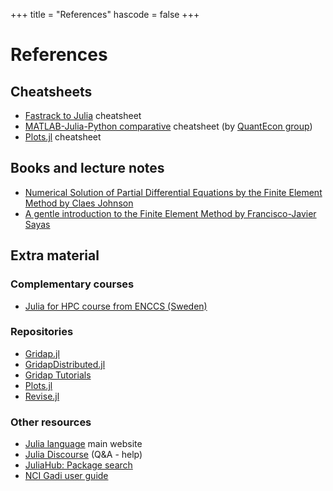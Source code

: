 +++
title = "References"
hascode = false
+++

# References

<!-- \toc -->

## Cheatsheets

- [Fastrack to Julia](https://juliadocs.github.io/Julia-Cheat-Sheet/) cheatsheet
- [MATLAB-Julia-Python comparative](https://cheatsheets.quantecon.org/) cheatsheet (by [QuantEcon group](https://quantecon.org/))
- [Plots.jl](https://github.com/sswatson/cheatsheets/blob/master/plotsjl-cheatsheet.pdf) cheatsheet

## Books and lecture notes

- [Numerical Solution of Partial Differential Equations by the Finite Element Method by Claes Johnson](https://www.amazon.com/Numerical-Solution-Differential-Equations-Mathematics/dp/048646900X)
- [A gentle introduction to the Finite Element Method by Francisco-Javier Sayas](https://team-pancho.github.io/documents/anIntro2FEM_2015.pdf)

## Extra material 

### Complementary courses 

- [Julia for HPC course from ENCCS (Sweden)](https://enccs.github.io/julia-for-hpc/)

### Repositories

- [Gridap.jl](https://github.com/gridap/Gridap.jl)
- [GridapDistributed.jl](https://github.com/gridap/GridapDistributed.jl)
- [Gridap Tutorials](https://github.com/gridap/Tutorials)
- [Plots.jl](https://github.com/JuliaPlots/Plots.jl)
- [Revise.jl](https://github.com/timholy/Revise.jl)

### Other resources

- [Julia language](https://julialang.org) main website
- [Julia Discourse](https://discourse.julialang.org/) (Q&A - help)
- [JuliaHub: Package search](https://juliahub.com/ui/Packages)
- [NCI Gadi user guide](https://opus.nci.org.au/display/Help/Gadi+User+Guide)
